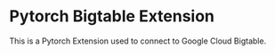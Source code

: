 # Pytorch Bigtable Extension

This is a Pytorch Extension used to connect to Google Cloud Bigtable.


